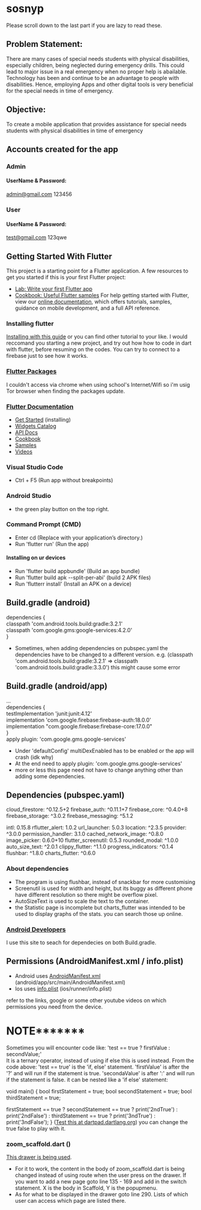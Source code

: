 # sosnyp
Please scroll down to the last part if you are lazy to read these.

## Problem Statement:
There are many cases of special needs students with physical disabilities, especially children, being neglected during emergency drills. This could lead to major issue in a real emergency when no proper help is abailable. Technology has been and continue to be an advantage to people with disabilities. Hence, employing Apps and other digital tools is very beneficial for the special needs in time of emergency.

## Objective:
To create a mobile application that provides assistance for special needs students with physical disabilities in time of emergency

## Accounts created for the app

### Admin
#### UserName & Password:
admin@gmail.com 123456

### User
#### UserName & Password:
test@gmail.com 123qwe

## Getting Started With Flutter

This project is a starting point for a Flutter application.
A few resources to get you started if this is your first Flutter project:

- [Lab: Write your first Flutter app](https://flutter.dev/docs/get-started/codelab)
- [Cookbook: Useful Flutter samples](https://flutter.dev/docs/cookbook)
  For help getting started with Flutter, view our
  [online documentation](https://flutter.dev/docs), which offers tutorials,
  samples, guidance on mobile development, and a full API reference.
### Installing flutter
[Installing with this guide](https://www.youtube.com/watch?v=lBR1jWW8cMc) or you can find other tutorial to your like.
I would reccomand you starting a new project, and try out how how to code in dart with flutter, before resuming on the codes.
You can try to connect to a firebase just to see how it works.

### [Flutter Packages](https://pub.dev/flutter)
I couldn't access via chrome when using school's Internet/Wifi so i'm usig Tor browser when finding the packages update.

### [Flutter Documentation](https://flutter.dev/docs)
- [Get Started](https://flutter.dev/docs/get-started/install) (installing)
- [Widgets Catalog](https://flutter.dev/docs/development/ui/widgets)
- [API Docs](https://api.flutter.dev/)
- [Cookbook](https://flutter.dev/docs/cookbook)
- [Samples](https://github.com/flutter/samples/blob/master/INDEX.md)
- [Videos](https://www.youtube.com/flutterdev)

### Visual Studio Code 
- Ctrl + F5 (Run app without breakpoints)

### Android Studio 
- the green play button on the top right.

### Command Prompt (CMD) 
- Enter cd <app dir> (Replace <app dir> with your application’s directory.)
- Run 'flutter run' (Run the app)
  
#### Installing on ur devices
- Run 'flutter build appbundle' (Build an app bundle)
- Run 'flutter build apk --split-per-abi' (build 2 APK files)
- Run 'flutterr install' (Install an APK on a device)

## Build.gradle (android)

dependencies {<br />
classpath 'com.android.tools.build:gradle:3.2.1'<br />
classpath 'com.google.gms:google-services:4.2.0'<br />
}<br />

- Sometimes, when adding dependencies on pubspec.yaml the dependencies have to be changed to a different version. e.g. (classpath 'com.android.tools.build:gradle:3.2.1' => classpath 'com.android.tools.build:gradle:3.3.0') this might cause some error

## Build.gradle (android/app)

...<br />
dependencies {<br />
testImplementation 'junit:junit:4.12'<br />
implementation 'com.google.firebase:firebase-auth:18.0.0'<br />
implementation "com.google.firebase:firebase-core:17.0.0"<br />
}<br />
apply plugin: 'com.google.gms.google-services'<br />

- Under 'defaultConfig' multiDexEnabled has to be enabled or the app will crash (idk why)
- At the end need to apply plugin: 'com.google.gms.google-services'
- more or less this page need not have to change anything other than adding some dependencies.

## Dependencies (pubspec.yaml)

  cloud_firestore: ^0.12.5+2
  firebase_auth: ^0.11.1+7
  firebase_core: ^0.4.0+8
  firebase_storage: ^3.0.2
  firebase_messaging: ^5.1.2

  intl: 0.15.8
  rflutter_alert: 1.0.2
  url_launcher: 5.0.3
  location: ^2.3.5
  provider: ^3.0.0
  permission_handler: 3.1.0
  cached_network_image: ^0.8.0
  image_picker: 0.6.0+10
  flutter_screenutil: 0.5.3
  rounded_modal: ^1.0.0
  auto_size_text: ^2.0.1
  clippy_flutter: ^1.1.0
  progress_indicators: ^0.1.4
  flushbar: ^1.8.0
  charts_flutter: ^0.6.0

### About dependencies
- The program is using flushbar, instead of snackbar for more customising
- Screenutil is used for width and height, but its buggy as different phone have different resolution so there might be overflow pixel.
- AutoSizeText is used to scale the text to the container.
- the Statistic page is incomplete but charts_flutter was intended to be used to display graphs of the stats.
you can search those up online.

### [Android Developers](https://developer.android.com/)
I use this site to seach for dependecies on both Build.gradle.

## Permissions (AndroidManifest.xml / info.plist)

- Android uses [AndroidManifest.xml](https://developer.android.com/guide/topics/manifest/manifest-intro) (android/app/src/main/AndroidManifest.xml)
- Ios uses [info.plist](https://developer.apple.com/library/archive/documentation/General/Reference/InfoPlistKeyReference/Articles/AboutInformationPropertyListFiles.html) (ios/runner/info.plist)

refer to the links, google or some other youtube videos on which permissions you need from the device.





# NOTE*******
Sometimes you will encounter code like:    'test == true ? firstValue : secondValue;'   
It is a ternary operator, instead of using if else this is used instead. From the code above:
'test == true' is the 'if, else' statement.
'firstValue' is after the '?' and will run if the statement is true.
'secondaValue' is after ':' and will run if the statement is false.
it can be nested like a 'if else' statement:

void main() {
  bool firstStatement = true; 
  bool secondStatement = true;
  bool thirdStatement = true;
  
firstStatement == true 
? secondStatement == true
  ? print('2ndTrue')
  : print('2ndFalse')
: thirdStatement == true
  ? print('3ndTrue')
  : print('3ndFalse');
}
([Test this at dartpad.dartlang.org](https://dartpad.dartlang.org/)) you can change the true false to play with it.

### zoom_scaffold.dart ()
[This drawer is being used](https://github.com/pedromassango/flutter_delivery).
- For it to work, the content in the body of zoom_scaffold.dart is being changed instead of using route when the user press on the drawer. If you want to add a new page goto line 135 - 169 and add in the switch statement. X is the body in Scaffold, Y is the popupmenu.
- As for what to be displayed in the drawer goto line 290. Lists of which user can access which page are listed there.



